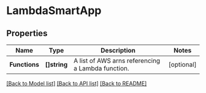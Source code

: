 # LambdaSmartApp

## Properties

Name | Type | Description | Notes
------------ | ------------- | ------------- | -------------
**Functions** | **[]string** | A list of AWS arns referencing a Lambda function. | [optional] 

[[Back to Model list]](../README.md#documentation-for-models) [[Back to API list]](../README.md#documentation-for-api-endpoints) [[Back to README]](../README.md)


